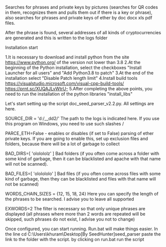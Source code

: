 Searches for phrases and private keys by pictures (searches for QR codes in them, recognizes them and pulls them out if there is a key or phrase), also searches for phrases and private keys of ether by doc docx xls pdf files.

After the phrase is found, several addresses of all kinds of cryptocurrencies are generated and this is written to the logs folder


Installation start 

1.It is necessary to download and install python from the site https://www.python.org/ of the version not lower than 3.8 
2.At the beginning of the Python installation, select the checkboxes "Install Launcher for all users" and "Add Python3.8 to patch" 
3.At the end of the installation select "Disable Patch length limit" 
4.Install build tools https://visualstudio.microsoft.com/visual-cpp-build-tools/ https://prnt.sc/XUQAJLvWtrU- 
5.After completing the above points, you need to run the installation of the python libraries "install_libs"



Let's start setting up the script doc_seed_parser_v2.2.py. All settings are here.


SOURCE_DIR = 'd:/__dd2/' The path to the logs is indicated here. If you use this program on Windows, you need to use such slashes /


PARCE_ETH=False - enables or disables (if set to False) parsing of ether private keys. If you are going to enable this, set up exclusion files and folders, because there will be a lot of garbage to collect


BAD_DIRS=[ 'ololololz' ] Bad folders (if you often come across a folder with some kind of garbage, then it can be blacklisted and apache with that name will not be scanned).


BAD_FILES=[ 'ololololo' ] Bad files (if you often come across files with some kind of garbage, then they can be blacklisted and files with that name will not be scanned)


WORDS_CHAIN_SIZES = {12, 15, 18, 24} Here you can specify the length of the phrases to be searched. I advise you to leave all supported


EXWORDS=2 The filter is necessary so that only unique phrases are displayed (all phrases where more than 2 words are repeated will be skipped, such phrases do not exist, I advise you not to change)


Once configured, you can start running. Run.bat will make things easier. In the line cd C:\Users\khuram\Desktop[By SeedHunter]seed_parser paste the link to the folder with the script. by clicking on run.bat run the script
